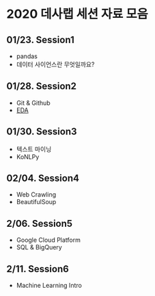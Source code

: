 # 2020 데사랩 세션 자료 모음

## 01/23. Session1
- pandas
- 데이터 사이언스란 무엇일까요?

## 01/28. Session2
- Git & Github
- [EDA](http://bit.ly/2U4ujt4)

## 01/30. Session3
- 텍스트 마이닝
- KoNLPy

## 02/04. Session4
- Web Crawling
- BeautifulSoup

## 2/06. Session5
- Google Cloud Platform
- SQL & BigQuery

## 2/11. Session6
- Machine Learning Intro
